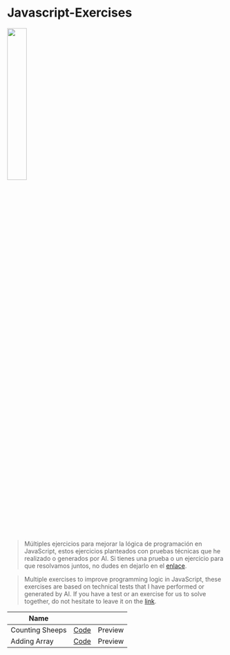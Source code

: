 # Javascript-Exercises
<img src="https://upload.wikimedia.org/wikipedia/commons/6/6a/JavaScript-logo.png" width="30%">

>Múltiples ejercicios para mejorar la lógica de programación en JavaScript, estos ejercicios planteados con pruebas técnicas que he realizado o generados por AI. Si tienes una prueba o un ejercicio para que resolvamos juntos, no dudes en dejarlo en el [enlace](https://github.com/borgesmj/Javascript-Exercises/issues).


>Multiple exercises to improve programming logic in JavaScript, these exercises are based on technical tests that I have performed or generated by AI. If you have a test or an exercise for us to solve together, do not hesitate to leave it on the [link](https://github.com/borgesmj/Javascript-Exercises/issues).

| Name      |       |   |
| ------------- |:-------------:| -----:|
| Counting Sheeps     | [Code](https://github.com/borgesmj/Javascript-Exercises/blob/main/counting-sheeps.md) | Preview |
| Adding Array      | [Code](https://github.com/borgesmj/Javascript-Exercises/blob/main/adding-array.md)      |   Preview |



